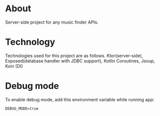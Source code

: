 # About

Server-side project for any music finder APIs.

# Technology

Technologies used for this project are as follows.
Ktor(server-side), Exposed(database handler with JDBC support), Kotlin Coroutines, Jsoup, Koin (DI)

# Debug mode

To enable debug mode, add this environment variable while running app:

``DEBUG_MODE=true``
